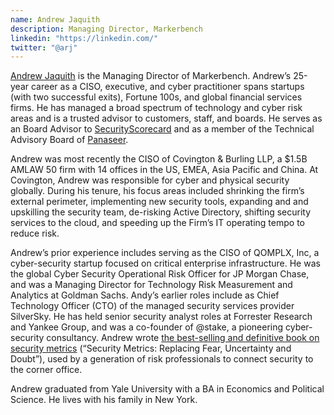 ```yaml
---
name: Andrew Jaquith
description: Managing Director, Markerbench
linkedin: "https://linkedin.com/"
twitter: "@arj"
---
```

[Andrew Jaquith](https://www.linkedin.com/in/ajaquith/) is the Managing Director of Markerbench. Andrew’s 25-year career as a CISO, executive, and cyber practitioner spans startups (with two successful exits), Fortune 100s, and global financial services firms. He has managed a broad spectrum of technology and cyber risk areas and is a trusted advisor to customers, staff, and boards. He serves as an Board Advisor to [SecurityScorecard](https://securityscorecard.com) and as a member of the Technical Advisory Board of [Panaseer](https://panaseer.com).

Andrew was most recently the CISO of Covington & Burling LLP, a $1.5B AMLAW 50 firm with 14 offices in the US, EMEA, Asia Pacific and China. At Covington, Andrew was responsible for cyber and physical security globally. During his tenure, his focus areas included shrinking the firm’s external perimeter, implementing new security tools, expanding and and upskilling the security team, de-risking Active Directory, shifting security services to the cloud, and speeding up the Firm’s IT operating tempo to reduce risk.

Andrew’s prior experience includes serving as the CISO of QOMPLX, Inc, a cyber-security startup focused on critical enterprise infrastructure. He was the global Cyber Security Operational Risk Officer for JP Morgan Chase, and was a Managing Director for Technology Risk Measurement and Analytics at Goldman Sachs. Andy’s earlier roles include as Chief Technology Officer (CTO) of the managed security services provider SilverSky. He has held senior security analyst roles at Forrester Research and Yankee Group, and was a co-founder of @stake, a pioneering cyber-security consultancy. Andrew wrote [the best-selling and definitive book on security metrics](https://www.amazon.com/Security-Metrics-Replacing-Uncertainty-Doubt/dp/0321349989) (“Security Metrics: Replacing Fear, Uncertainty and Doubt”), used by a generation of risk professionals to connect security to the corner office.

Andrew graduated from Yale University with a BA in Economics and Political Science. He lives with his family in New York.